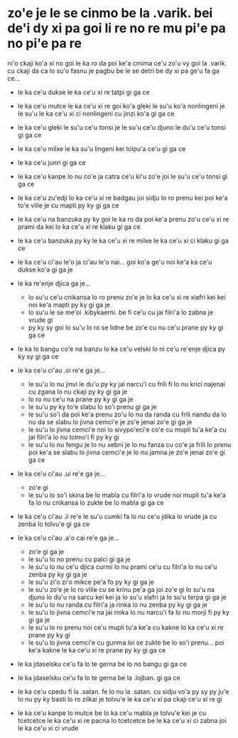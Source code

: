 zo'e je le se cinmo be la .varik. bei de'i dy xi pa goi li re no re mu pi'e pa no pi'e pa re
============================================================================================

ni'o ckaji ko'a xi no goi le ka ro da poi ke'a cmima ce'u zo'u vy goi la .varik. cu ckaji da ca lo su'o fasnu je pagbu be le se detri be dy xi pa ge'u fa ga ce...

* le ka ce'u dukse le ka ce'u xi re tatpi gi ga ce
* le ka ce'u mutce le ka ce'u xi re goi ko'a gleki le su'u ko'a nonlingeni je le su'u le ka ce'u xi ci nonlingeni cu jinzi ko'a gi ga ce
* le ka ce'u gleki le su'u ce'u tonsi je le su'u ce'u djuno le du'u ce'u tonsi gi ga ce
* le ka ce'u milxe le ka su'u lingeni kei tolpu'a ce'u gi ga ce
* le ka ce'u junri gi ga ce
* le ka ce'u kanpe lo nu co'e ja catra ce'u ki'u zo'e joi le su'u ce'u tonsi gi ga ce
* le ka ce'u zu'edji lo ka ce'u xi re badgau joi sidju lo ro prenu kei poi ke'a to'e vlile je cu mapti py ky gi ga ce
* le ka ce'u na banzuka py ky goi le ka ro da poi ke'a prenu zo'u ce'u xi re prami da kei lo ka ce'u xi re klaku gi ga ce
* le ka ce'u banzuka py ky le ka ce'u xi re milxe le ka ce'u xi ci klaku gi ga ce
* le ka ce'u ci'au le'o ja ci'au le'o nai... goi ko'a ge'u noi ke'a ka ce'u dukse ko'a gi ga je
* le ka re'enje djica ga je...

  * lo su'u ce'u cnikansa lo ro prenu zo'e je lo ka ce'u xi re xlafri kei kei noi ke'a mapti py ky gi ga je
  * lo su'u le se me'oi .kibykaerni. be fi ce'u cu jai filri'a lo zabna je vrude gi
  * py ky sy goi lo su'u lo ro se lidne be zo'e cu nu ce'u prane py ky gi ga ce

* le ka lo bangu co'e na banzu lo ka ce'u velski lo ni ce'u re'enje djica py ky sy gi ga ce
* le ka ce'u ci'au .oi re'e ga je...

  * le su'u lo nu jinvi le du'u py ky jai narcu'i cu frili fi lo nu krici najenai cu zgana lo nu ckaji py ky gi ga je
  * lo ro nu ce'u na prane py ky gi ga je
  * le su'u py ky to'e slabu lo so'i prenu gi ga je
  * le su'u so'i da poi ke'a prenu zo'u lo nu da randa cu frili nandu da lo nu da se slabu lo jivna cemci'e je zo'e jenai zo'e gi ga je
  * le su'u lo jivna cemci'e noi lo sivypo'eci'e co'e cu mupli tu'a ke'a cu jai filri'a lo nu tolmo'i fi py ky gi
  * le su'u lo nu fengu je lo nu xebni je lo nu fanza cu co'e ja frili lo prenu poi ke'a se slabu lo jivna cemci'e je lo nu jamna je zo'e jenai zo'e gi ga ce

* le ka ce'u ci'au .ui re'e ga je...

  * zo'e gi
  * le su'u lo so'i skina be lo mabla cu filri'a lo vrude noi mupli tu'a ke'a fa lo nu cnikansa lo zukte be lo mabla gi ga ce

* le ka ce'u ci'au .ii re'e le su'u cumki fa lo nu ce'u jdika lo vrude ja cu zenba lo tolvu'e gi ga ce
* le ka ce'u ci'au .a'o cai re'e ga je...

  * zo'e gi ga je
  * le su'u lo no prenu cu palci gi ga je
  * le su'u lo nu ce'u djica curmi lo nu prami ce'u cu filri'a lo nu ce'u zenba py ky gi ga je
  * le su'u zi'o zi'o mikce pe'a fo py ky gi ga je
  * le su'u zo'e je lo ro vlile cu se krinu pe'a ga joi zo'e gi lo su'u na djuno lo du'u na sarcu kei kei ja lo su'u xlafri ja lo su'u terpa gi ga je
  * le su'u lo nu randa cu filri'a ja rinka lo nu zenba py ky gi ga je
  * le su'u lo jivna cemci'e na jai rinka lo nu narcu'i fa lo nu morji fi py ky gi ga je
  * le su'u lo ro prenu noi ce'u mupli tu'a ke'a cu kakne lo ka ce'u xi re prane py ky gi
  * le su'u lo jivna cemci'e cu gunma loi se zukte be lo so'i prenu... poi ke'a kakne le ka ce'u xi re prane py ky gi ga ce

* le ka jdaselsku ce'u fa lo te gerna be lo no bangu gi ga ce
* le ka jdaselsku ce'u fa lo te gerna be la .lojban. gi ga ce
* le ka ce'u cpedu fi la .satan. fe lo nu la .satan. cu sidju vo'a py sy py ju'e lo nu py ky basti lo ro zilkai je tolvu'e le ka ce'u xi pa ckaji ce'u xi re gi
* le ka ce'u kanpe lo mutce be lo ka ce'u mabla je tolvu'e kei je cu tcetcetce le ka ce'u xi re pacna lo tcetcetce be le ka ce'u xi ci zabna joi le ka ce'u xi ci vrude
